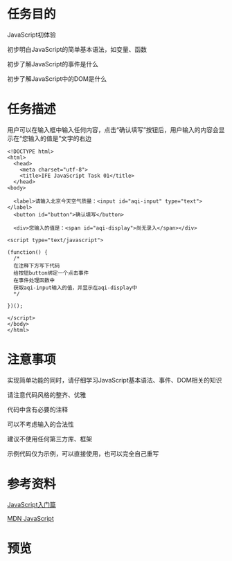 # 任务目的

JavaScript初体验

初步明白JavaScript的简单基本语法，如变量、函数

初步了解JavaScript的事件是什么

初步了解JavaScript中的DOM是什么

# 任务描述

用户可以在输入框中输入任何内容，点击“确认填写”按钮后，用户输入的内容会显示在“您输入的值是”文字的右边

```
<!DOCTYPE html>
<html>
  <head>
    <meta charset="utf-8">
    <title>IFE JavaScript Task 01</title>
  </head>
<body>

  <label>请输入北京今天空气质量：<input id="aqi-input" type="text"></label>
  <button id="button">确认填写</button>

  <div>您输入的值是：<span id="aqi-display">尚无录入</span></div>

<script type="text/javascript">

(function() {
  /*	
  在注释下方写下代码
  给按钮button绑定一个点击事件
  在事件处理函数中
  获取aqi-input输入的值，并显示在aqi-display中
  */

})();

</script>
</body>
</html>
```

# 注意事项

实现简单功能的同时，请仔细学习JavaScript基本语法、事件、DOM相关的知识

请注意代码风格的整齐、优雅

代码中含有必要的注释

可以不考虑输入的合法性

建议不使用任何第三方库、框架

示例代码仅为示例，可以直接使用，也可以完全自己重写

# 参考资料

[JavaScript入门篇](http://www.imooc.com/learn/36)

[MDN JavaScript](https://developer.mozilla.org/zh-CN/docs/Web/JavaScript)

# 预览


